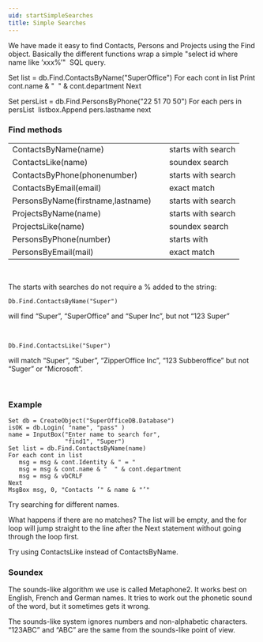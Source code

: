 ```yaml
---
uid: startSimpleSearches
title: Simple Searches
---
```


We have made it easy to find Contacts, Persons and Projects using the <see cref="SuperOffice.COM.SuperOfficeDB.SOFind">Find</see> object. Basically the different functions wrap a simple
"select id where name like ’xxx%’"  SQL query.

Set list = db.Find.ContactsByName("SuperOffice")
For each cont in list
Print cont.name & "  " & cont.department
Next

Set persList = db.Find.PersonsByPhone("22 51 70 50")
For each pers in persList
 listbox.Append pers.lastname
next

### Find methods

|                                   |     |                    |
|-----------------------------------|-----|--------------------|
| ContactsByName(name)              |     | starts with search |
| ContactsLike(name)                |     | soundex search     |
| ContactsByPhone(phonenumber)      |     | starts with search |
| ContactsByEmail(email)            |     | exact match        |
| PersonsByName(firstname,lastname) |     | starts with search |
| ProjectsByName(name)              |     | starts with search |
| ProjectsLike(name)                |     | soundex search     |
| PersonsByPhone(number)            |     | starts with        |
| PersonsByEmail(mail)              |     | exact match        |

 

The starts with searches do not require a % added to the string:

```
Db.Find.ContactsByName("Super")
```

will find “Super”, “SuperOffice” and “Super Inc”, but not “123 Super”

 
```
Db.Find.ContactsLike("Super")
```

will match “Super”, “Suber”, “ZipperOffice Inc”, “123 Subberoffice” but not “Suger” or “Microsoft”.

 

### Example

```
Set db = CreateObject("SuperOfficeDB.Database")
isOK = db.Login( "name", "pass" )
name = InputBox("Enter name to search for",
                "find1", "Super")
Set list = db.Find.ContactsByName(name)
For each cont in list
   msg = msg & cont.Identity & " = "
   msg = msg & cont.name & "  " & cont.department
   msg = msg & vbCRLF
Next
MsgBox msg, 0, "Contacts ’" & name & "’"
```

Try searching for different names.

What happens if there are no matches? The list will be empty, and the for loop will jump straight to the line after the Next statement without going through the loop first.

Try using ContactsLike instead of ContactsByName.

### Soundex

The sounds-like algorithm we use is called Metaphone2. It works best on English, French and German names. It tries to work out the phonetic sound of the word, but it sometimes gets it wrong. 

The sounds-like system ignores numbers and non-alphabetic characters. “123ABC” and “ABC” are the same from the sounds-like point of view.
